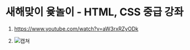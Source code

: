 # 새해맞이 윷놀이 - HTML, CSS 중급 강좌

1. <https://www.youtube.com/watch?v=aW3rxRZyODk>

2. ![캡쳐](screenshot.gif)

